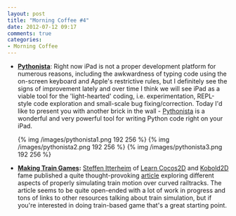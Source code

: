 ```yaml
---
layout: post
title: "Morning Coffee #4"
date: 2012-07-12 09:17
comments: true
categories: 
- Morning Coffee
---
```


* __[Pythonista](http://click.linksynergy.com/fs-bin/stat?id=Vg6WGCcESLE&offerid=146261&type=3&subid=0&tmpid=1826&RD_PARM1=http%253A%252F%252Fitunes.apple.com%252Fus%252Fapp%252Fpythonista%252Fid528579881%253Fmt%253D8%2526uo%253D4%2526partnerId%253D30")__: Right now iPad is not a proper development platform for numerous reasons, 
  including the awkwardness of typing code using the on-screen keyboard and Apple's
  restrictive rules, but I definitely see the signs of improvement lately and over time I think
  we will see iPad as a viable tool for the 'light-hearted' coding, i.e. experimentation,
  REPL-style code exploration and small-scale bug fixing/correction. Today I'd like to present you
  with another brick in the wall - [Pythonista](http://click.linksynergy.com/fs-bin/stat?id=Vg6WGCcESLE&offerid=146261&type=3&subid=0&tmpid=1826&RD_PARM1=http%253A%252F%252Fitunes.apple.com%252Fus%252Fapp%252Fpythonista%252Fid528579881%253Fmt%253D8%2526uo%253D4%2526partnerId%253D30")
  is a wonderful and very powerful tool for writing Python code right on your iPad.

  {% img /images/pythonista1.png 192 256 %} {% img /images/pythonista2.png 192 256 %} {% img /images/pythonista3.png 192 256 %}
* __[Making Train Games](http://www.learn-cocos2d.com/2012/07/starting-point-train-game-freeform-tracks/):__
  [Steffen Itterheim](http://www.learn-cocos2d.com/) of [Learn Cocos2D](http://www.learn-cocos2d.com/) and
  [Kobold2D](http://www.kobold2d.com/) fame published a quite thought-provoking [article](http://www.learn-cocos2d.com/2012/07/starting-point-train-game-freeform-tracks/)
  exploring different aspects of properly simulating train motion over curved railtracks. The article seems to be
  quite open-ended with a lot of work in progress and tons of links to other resources talking about train simulation,
  but if you're interested in doing train-based game that's a great starting point.
